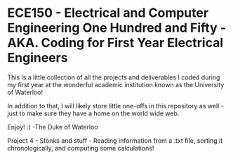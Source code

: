# ECE150 - Electrical and Computer Engineering One Hundred and Fifty - AKA. Coding for First Year Electrical Engineers 

This is a little collection of all the projects and deliverables I coded during my first year at the wonderful academic institution known as the University of Waterloo!

In addition to that, I will likely store little one-offs in this repository as well - just to make sure they have a home on the world wide web.

Enjoy! :)
-The Duke of Waterloo


Project 4 - Stonks and stuff - Reading information from a .txt file, sorting it chronologically, and computing some calculations!

